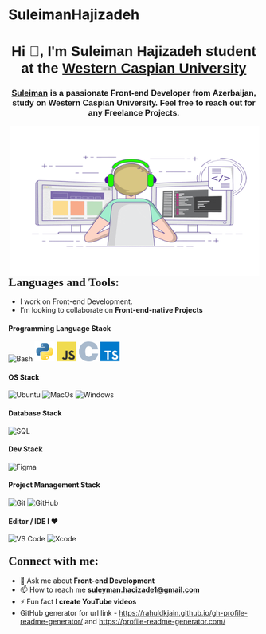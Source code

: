 # SuleimanHajizadeh

<!-- Header Section -->
<h1 align="center"><font face="Arial">Hi 👋, I'm Suleiman Hajizadeh student at the <a href="https://www.wcu.edu.az/en/">Western Caspian University</a></font></h1>
<h3 align="center"><font face="Arial"><a href="https://www.linkedin.com/in/suleiman-hajizadeh-609732213/" target="_blank" rel="noreferrer">Suleiman</a> is a passionate Front-end Developer from Azerbaijan, study on Western Caspian University. Feel free to reach out for any Freelance Projects.</font></h3>

<!-- GIF -->
<img align="right" height="300" width="500" src="https://raw.githubusercontent.com/mikonoid/mikonoid/main/images/gifs/coder3.gif" />

<!-- Languages and Tools Section -->
<h3 align="left"><font size="+2" face="Verdana">Languages and Tools:</font></h3>


- I work on Front-end Development.
- I’m looking to collaborate on **Front-end-native Projects**



#### Programming Language Stack
<p align="left"><img src="https://www.vectorlogo.zone/logos/gnu_bash/gnu_bash-icon.svg" alt="Bash" title="Bash" title="bash" width="40" height="40"/>  <img src="https://raw.githubusercontent.com/github/explore/80688e429a7d4ef2fca1e82350fe8e3517d3494d/topics/python/python.png" alt="Python" title="Python" width="40" height="40"/> <img src="https://raw.githubusercontent.com/devicons/devicon/master/icons/javascript/javascript-original.svg" alt="JavaScript" title="JavaScript" width="40" height="40"/> <img src="https://raw.githubusercontent.com/devicons/devicon/master/icons/c/c-original.svg" alt="C" title="C" width="40" height="40"/> <img src="https://raw.githubusercontent.com/devicons/devicon/master/icons/typescript/typescript-original.svg" alt="TypeScript" title="TypeScript" width="40" height="40"/>  </p>

#### OS Stack
<p align="left"><img src="https://www.vectorlogo.zone/logos/ubuntu/ubuntu-icon.svg" alt="Ubuntu" title="Ubuntu" width="40" height="40"/> <img src="https://cdn-icons-png.flaticon.com/512/2/2235.png" alt="MacOs" title="MacOs" width="40" height="40"/> <img src="https://upload.wikimedia.org/wikipedia/commons/c/c7/Windows_logo_-_2012.png" alt="Windows" title="Windows" width="40" height="40"/> </p>

#### Database Stack
<p align="left"><img src="https://symbols.getvecta.com/stencil_27/79_sql-database-generic.494ff6320e.png" alt="SQL" title="SQL" width="40" height="40"/>  </p>

#### Dev Stack
<p align="left"><img src="https://www.vectorlogo.zone/logos/figma/figma-icon.svg" alt="Figma" title="Figma" width="40" height="40"/> </p>

#### Project Management Stack
<p align="left"><img src="https://www.vectorlogo.zone/logos/git-scm/git-scm-icon.svg" alt="Git" title="Git" width="40" height="40"/>  <img src="https://www.vectorlogo.zone/logos/github/github-icon.svg" alt="GitHub" title="GitHub" width="40" height="40"/></p>

#### Editor / IDE I ♥
<p align="left"><img src="https://www.vectorlogo.zone/logos/visualstudio_code/visualstudio_code-icon.svg" alt="VS Code" title="VS Code" width="40" height="40"/> <img src="https://vectorseek.com/wp-content/uploads/2023/08/Xcode-Logo-Vector.svg-.png" alt="Xcode" title="Xcode" width="40" height="40"/> </p>



<!-- Contact Section -->
<h3 align="left"><font size="+2" face="Verdana">Connect with me:</font></h3>
<p align="left">
</p>

- 💬 Ask me about **Front-end Development**
- 📫 How to reach me **[suleyman.hacizade1@gmail.com](mailto:suleyman.hacizade1@gmail.com)**
- ⚡ Fun fact **I create YouTube videos**
- GitHub generator for url link - https://rahuldkjain.github.io/gh-profile-readme-generator/ and https://profile-readme-generator.com/


